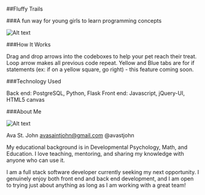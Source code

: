 ##Fluffy Trails

###A fun way for young girls to learn programming concepts

![Alt text](https://raw.github.com/avastjohn/HB_Project/master/misc/screen_shot.jpg "Level Six image")

###How It Works

Drag and drop arrows into the codeboxes to help your pet reach their treat. Loop arrow makes all previous code repeat. Yellow and Blue tabs are for if statements (ex: if on a yellow square, go right) - this feature coming soon.

###Technology Used

Back end: PostgreSQL, Python, Flask
Front end: Javascript, jQuery-UI, HTML5 canvas

###About Me

![Alt text](https://raw.github.com/avastjohn/HB_Project/master/misc/ava_gandhi.jpg)

Ava St. John
avasaintjohn@gmail.com
@avastjohn

My educational background is in Developmental Psychology, Math, and Education. I love teaching, mentoring, and sharing my knowledge with anyone who can use it. 

I am a full stack software developer currently seeking my next opportunity. I genuinely enjoy both front end and back end development, and I am open to trying just about anything as long as I am working with a great team!